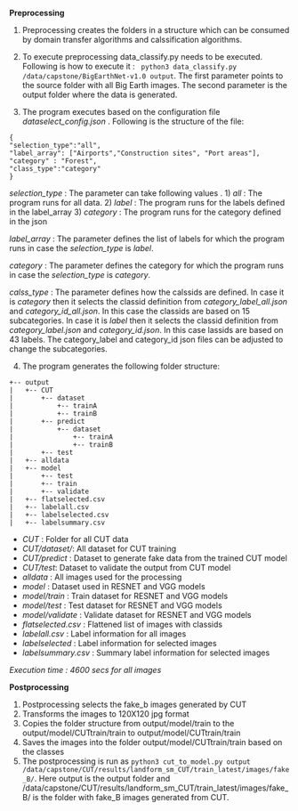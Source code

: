 **Preprocessing**

1. Preprocessing creates the folders in a structure which can be consumed by domain transfer algorithms and calssification algorithms.

2. To execute preprocessing  data_classify.py needs to be executed. Following is how to execute it : ``` python3 data_classify.py /data/capstone/BigEarthNet-v1.0 output```. The first parameter points to the source folder with all Big Earth images. The second parameter is the output folder where the data is generated.

3. The program executes based on the configuration file *dataselect_config.json* . Following is the structure of the file:

```
{
"selection_type":"all",
"label_array": ["Airports","Construction sites", "Port areas"],
"category" : "Forest",
"class_type":"category"
}
```
*selection_type* : The parameter can take following values . 1) *all* : The program runs for all data. 2) *label* : The program runs for the labels defined in the label_array 3) *category* : The program runs for the category defined in the json

*label_array* : The parameter defines the list of labels for which the program runs in case the *selection_type* is *label*.

*category* : The parameter defines the category for which the program runs in case the *selection_type* is *category*.

*calss_type* : The parameter defines how the calssids are defined. In case it is *category* then it selects the classid definition from *category_label_all.json* and *category_id_all.json*. In this case the classids are based on 15 subcategories. In case it is *label* then it selects the classid definition from *category_label.json* and *category_id.json*. In this case lassids are based on 43 labels. The category_label and category_id json files can be adjusted to change the subcategories.

4. The program generates the following folder structure:
```
+-- output
|   +-- CUT
|       +-- dataset
|           +-- trainA
|           +-- trainB
|       +-- predict
|           +-- dataset
|               +-- trainA
|               +-- trainB
|       +-- test
|   +-- alldata
|   +-- model
|       +-- test
|       +-- train
|       +-- validate
|   +-- flatselected.csv
|   +-- labelall.csv
|   +-- labelselected.csv
|   +-- labelsummary.csv
```
- *CUT* : Folder for all CUT data
- *CUT/dataset/*: All dataset for CUT training
- *CUT/predict* : Dataset to generate fake data from the trained CUT model
- *CUT/test*: Dataset to validate the output from CUT model
- *alldata* : All images used for the processing
- *model* : Dataset used in RESNET and VGG models
- *model/train* : Train dataset for RESNET and VGG models
- *model/test* : Test dataset for RESNET and VGG models
- *model/validate* : Validate dataset for RESNET and VGG models
- *flatselected.csv* : Flattened list of images with classids
- *labelall.csv* : Label information for all images
- *labelselected* : Label information for selected images
- *labelsummary.csv* : Summary label information for selected images

*Execution time : 4600 secs for all images*

**Postprocessing**
1. Postprocessing selects the fake_b images generated by CUT 
2. Transforms the images to 120X120 jpg format
3. Copies the folder structure from output/model/train to the output/model/CUTtrain/train to output/model/CUTtrain/train
4. Saves the images into the folder output/model/CUTtrain/train based on the classes
5. The postprocessing is run as ``` python3 cut_to_model.py output /data/capstone/CUT/results/landform_sm_CUT/train_latest/images/fake_B/ ```. Here output is the output folder and /data/capstone/CUT/results/landform_sm_CUT/train_latest/images/fake_B/ is the folder with fake_B images generated from CUT.


